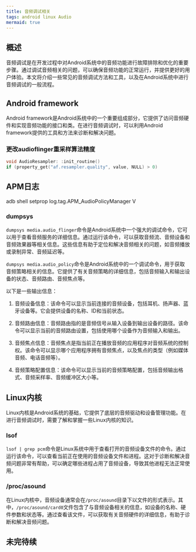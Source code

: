 ```yaml
---
title: 音频调试相关
tags: android linux Audio
mermaid: true
---
```


## 概述

音频调试是在开发过程中对Android系统中的音频功能进行故障排除和优化的重要步骤。通过调试音频相关的问题，可以确保音频功能的正常运行，并提供更好的用户体验。本文将介绍一些常见的音频调试方法和工具，以及在Android系统中进行音频调试的一般流程。

## Android framework

Android framework是Android系统中的一个重要组成部分，它提供了访问音频硬件和实现音频功能的接口和类。在进行音频调试时，可以利用Android framework提供的工具和方法来诊断和解决问题。

### 更改audioflinger重采样算法精度

```c
void AudioResampler: :init_routine()
if (property_get("af.resampler.quality", value, NULL) > 0)
```

## APM日志

adb shell setprop log.tag.APM_AudioPolicyManager V

### dumpsys

`dumpsys media.audio_flinger`命令是Android系统中一个强大的调试命令，它可以用于查看音频服务的详细信息。通过运行该命令，可以获取音频流、音频设备和音频效果器等相关信息。这些信息有助于定位和解决音频相关的问题，如音频播放或录制异常、音频延迟等。

`dumpsys media.audio_policy`命令是Android系统中的一个调试命令，用于获取音频策略相关的信息。它提供了有关音频策略的详细信息，包括音频输入和输出设备的状态、音频路由、音频焦点等。

以下是一些输出信息：

1. 音频设备信息：该命令可以显示当前连接的音频设备，包括耳机、扬声器、蓝牙设备等。它会提供设备的名称、ID和当前状态。

2. 音频路由信息：音频路由指的是音频信号从输入设备到输出设备的路径。该命令可以显示当前的音频路由设置，包括使用哪个设备作为音频输入和输出。

3. 音频焦点信息：音频焦点是指当前正在播放音频的应用程序对音频系统的控制权。该命令可以显示哪个应用程序拥有音频焦点，以及焦点的类型（例如媒体音频、电话音频等）。

4. 音频策略配置信息：该命令可以显示当前的音频策略配置，包括音频输出格式、音频采样率、音频缓冲区大小等。

## Linux内核

Linux内核是Android系统的基础，它提供了底层的音频驱动和设备管理功能。在进行音频调试时，需要了解和掌握一些Linux内核的知识。

### lsof

`lsof | grep pcm`命令是Linux系统中用于查看打开的音频设备文件的命令。通过运行该命令，可以查看当前正在使用的音频设备文件和进程。这对于诊断和解决音频问题非常有帮助，可以确定哪些进程占用了音频设备，导致其他进程无法正常使用。

### /proc/asound

在Linux内核中，音频设备通常会在`/proc/asound`目录下以文件的形式表示。其中，`/proc/asound/card0`文件包含了与音频设备相关的信息，如设备的名称、硬件参数和状态等。通过查看该文件，可以获取有关音频硬件的详细信息，有助于诊断和解决音频问题。

## 未完待续
